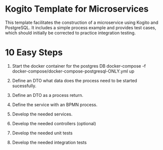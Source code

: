 # Kogito Template for Microservices

This template facilitates the construction of a microservice using Kogito and PostgreSQL. It includes a simple process example and provides test cases, which should initially be corrected to practice integration testing.

# 10 Easy Steps
1. Start the docker container for the postgres DB
docker-compose -f docker-compose/docker-compose-postgresql-ONLY.yml up

2. Define an DTO what data does the process need to be started sucessfully.

3. Define an DTO as a process return.

4. Define the service with an BPMN process.

5. Develop the needed services.

6. Develop the needed controllers (optional)

7. Develop the needed unit tests

8. Develop the needed integration tests

